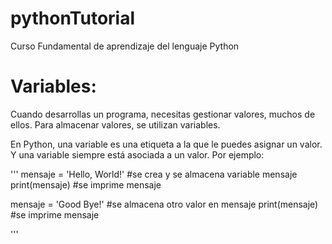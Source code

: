 # pythonTutorial
Curso Fundamental de aprendizaje del lenguaje Python

# Variables:
Cuando desarrollas un programa, necesitas gestionar valores, muchos de ellos. Para almacenar valores, se utilizan variables.

En Python, una variable es una etiqueta a la que le puedes asignar un valor. Y una variable siempre está asociada a un valor. Por ejemplo:

'''
mensaje = 'Hello, World!' #se crea y se almacena variable mensaje
print(mensaje) #se imprime mensaje

mensaje = 'Good Bye!' #se almacena otro valor en mensaje
print(mensaje) #se imprime mensaje

'''


